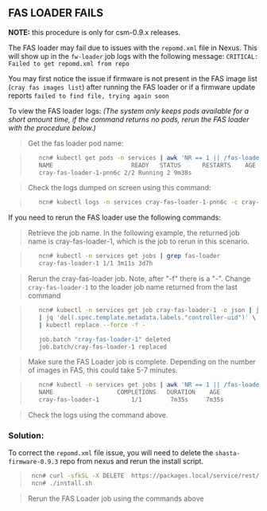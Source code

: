 ## FAS LOADER FAILS

**NOTE:** this procedure is only for csm-0.9.x releases.

The FAS loader may fail due to issues with the `repomd.xml` file in Nexus.
This will show up in the `fw-loader` job logs with the following message: `CRITICAL: Failed to get repomd.xml from repo`

You may first notice the issue if firmware is not present in the FAS image list (`cray fas images list`) after running the FAS loader or if a firmware update reports `failed to find file, trying again soon`

To view the FAS loader logs:
*(The system only keeps pods available for a short amount time, if the command returns no pods, rerun the FAS loader with the procedure below.)*

>Get the fas loader pod name:

>```bash
>    ncn# kubectl get pods -n services | awk 'NR == 1 || /fas-loader/'
>    NAME                      READY   STATUS      RESTARTS    AGE
>    cray-fas-loader-1-pnn6c 2/2 Running 2 9m38s
>```

>Check the logs dumped on screen using this command:

>```bash
>    ncn# kubectl logs -n services cray-fas-loader-1-pnn6c -c cray-fas-loader
>```

If you need to rerun the FAS loader use the following commands:

>Retrieve the job name. In the following example, the returned job name is cray-fas-loader-1, which is the job to rerun in this scenario.

>```bash
>    ncn# kubectl -n services get jobs | grep fas-loader
>    cray-fas-loader-1 1/1 3m11s 3d7h
>```

>Rerun the cray-fas-loader job. Note, after "-f" there is a "-".
Change `cray-fas-loader-1` to the loader job name returned from the last command

>```bash
>    ncn# kubectl -n services get job cray-fas-loader-1 -o json | jq 'del(.spec.selector)' \
>    | jq 'del(.spec.template.metadata.labels."controller-uid")' \
>    | kubectl replace --force -f -
>
>    job.batch "cray-fas-loader-1" deleted
>    job.batch/cray-fas-loader-1 replaced
>```

>Make sure the FAS Loader job is complete. Depending on the number of images in FAS, this could take 5-7 minutes.

>```bash
>    ncn# kubectl -n services get jobs | awk 'NR == 1 || /fas-loader/'
>    NAME                  COMPLETIONS   DURATION    AGE
>    cray-fas-loader-1         1/1        7m35s     7m35s
>```

>Check the logs using the command above.

### Solution:

To correct the `repomd.xml` file issue, you will need to delete the `shasta-firmware-0.9.3` repo from nexus and rerun the install script.

>```bash
>  ncn# curl -sfkSL -X DELETE  https://packages.local/service/rest/beta/repositories/shasta-firmware-0.9.3
>  ncn# ./install.sh
>```

>Rerun the FAS Loader job using the commands above
